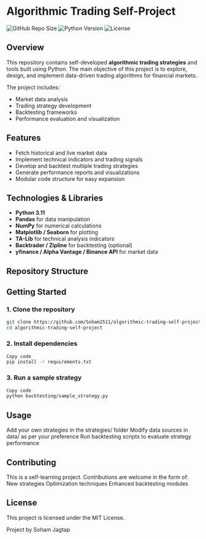 # Algorithmic Trading Self-Project

![GitHub Repo Size](https://img.shields.io/github/repo-size/Soham2511/algorithmic-trading-self-project)
![Python Version](https://img.shields.io/badge/python-3.11-blue)
![License](https://img.shields.io/badge/license-MIT-green)

## Overview
This repository contains self-developed **algorithmic trading strategies** and tools built using Python. The main objective of this project is to explore, design, and implement data-driven trading algorithms for financial markets.  

The project includes:
- Market data analysis
- Trading strategy development
- Backtesting frameworks
- Performance evaluation and visualization

## Features
- Fetch historical and live market data
- Implement technical indicators and trading signals
- Develop and backtest multiple trading strategies
- Generate performance reports and visualizations
- Modular code structure for easy expansion

## Technologies & Libraries
- **Python 3.11**
- **Pandas** for data manipulation
- **NumPy** for numerical calculations
- **Matplotlib / Seaborn** for plotting
- **TA-Lib** for technical analysis indicators
- **Backtrader / Zipline** for backtesting (optional)
- **yfinance / Alpha Vantage / Binance API** for market data

## Repository Structure



## Getting Started

### 1. Clone the repository
```bash
git clone https://github.com/Soham2511/algorithmic-trading-self-project.git
cd algorithmic-trading-self-project
```

### 2. Install dependencies
```bash
Copy code
pip install -r requirements.txt
```

### 3. Run a sample strategy
```bash
Copy code
python backtesting/sample_strategy.py
```

## Usage
Add your own strategies in the strategies/ folder
Modify data sources in data/ as per your preference
Run backtesting scripts to evaluate strategy performance

## Contributing
This is a self-learning project. Contributions are welcome in the form of:
New strategies
Optimization techniques
Enhanced backtesting modules

## License
This project is licensed under the MIT License.

Project by Soham Jagtap

